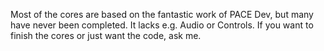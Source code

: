Most of the cores are based on the fantastic work of PACE Dev, but many have never been completed. It lacks e.g. Audio or Controls. If you want to finish the cores or just want the code, ask me.

